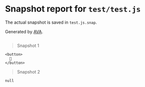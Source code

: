 # Snapshot report for `test/test.js`

The actual snapshot is saved in `test.js.snap`.

Generated by [AVA](https://ava.li).

## <If>

> Snapshot 1

    <button>
      🦄
    </button>

> Snapshot 2

    null
